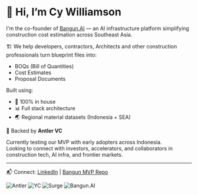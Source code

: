 # 👋 Hi, I’m Cy Williamson

I'm the co-founder of [Bangun.AI](https://github.com/cycorpgpt/bangunai-mvp) — an AI infrastructure platform simplifying construction cost estimation across Southeast Asia.

🏗️ We help developers, contractors, Architects and other construction professionals turn blueprint files into:
- BOQs (Bill of Quantities)
- Cost Estimates
- Proposal Documents

Built using:
- 🧠 100% in house
- 📊 Full stack architecture
- 🌏 Regional material datasets (Indonesia + SEA)

🚀 Backed by **Antler VC**

Currently testing our MVP with early adopters across Indonesia.  
Looking to connect with investors, accelerators, and collaborators in construction tech, AI infra, and frontier markets.

---

📬 Connect: [LinkedIn](https://www.linkedin.com/in/cywilliamson) | [Bangun MVP Repo](https://github.com/cycorpgpt/bangunai-mvp)

![Antler](https://img.shields.io/badge/Backed_by-Antler_Early_Stage_VC-red?logo=ant-design&logoColor=white&style=flat-square)
![YC](https://img.shields.io/badge/YC-F25_Applicant-orange?logo=ycombinator&logoColor=white&style=flat-square)
![Surge](https://img.shields.io/badge/Surge-Prep_Stage-yellow?style=flat-square)
![Bangun.AI](https://img.shields.io/badge/Founder-Bangun.AI-blueviolet?style=flat-square)
